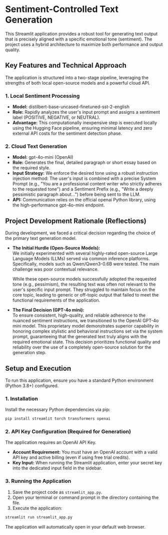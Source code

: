 # Sentiment-Controlled Text Generation

This Streamlit application provides a robust tool for generating text output that is precisely aligned with a specific emotional tone (sentiment). The project uses a hybrid architecture to maximize both performance and output quality.

## Key Features and Technical Approach

The application is structured into a two-stage pipeline, leveraging the strengths of both local open-source models and a powerful cloud API.

### 1. Local Sentiment Processing
- **Model:** distilbert-base-uncased-finetuned-sst-2-english
- **Role:** Rapidly analyzes the user's input prompt and assigns a sentiment label (POSITIVE, NEGATIVE, or NEUTRAL).
- **Advantage:** This computationally inexpensive step is executed locally using the Hugging Face pipeline, ensuring minimal latency and zero external API costs for the sentiment detection phase.

### 2. Cloud Text Generation
- **Model:** gpt-4o-mini (OpenAI)
- **Role:** Generates the final, detailed paragraph or short essay based on the required style.
- **Input Strategy:** We enforce the desired tone using a robust instruction injection method: The user's input is combined with a precise System Prompt (e.g., "You are a professional content writer who strictly adheres to the requested tone") and a Sentiment Prefix (e.g., "Write a deeply pessimistic paragraph about...") before being sent to the LLM.
- **API:** Communication relies on the official openai Python library, using the high-performance gpt-4o-mini endpoint.

## Project Development Rationale (Reflections)

During development, we faced a critical decision regarding the choice of the primary text generation model.

- **The Initial Hurdle (Open-Source Models):**  
  We initially experimented with several highly-rated open-source Large Language Models (LLMs) served via common inference platforms. Specifically, models such as Qwen/Qwen3-0.6B were tested. The main challenge was poor contextual relevance.

  While these open-source models successfully adopted the requested tone (e.g., pessimism), the resulting text was often not relevant to the user's specific input prompt. They struggled to maintain focus on the core topic, leading to generic or off-topic output that failed to meet the functional requirements of the application.

- **The Final Decision (GPT-4o mini):**  
  To ensure consistent, high-quality, and reliable adherence to the nuanced sentiment instructions, we transitioned to the OpenAI GPT-4o mini model. This proprietary model demonstrates superior capability in honoring complex stylistic and behavioral instructions set via the system prompt, guaranteeing that the generated text truly aligns with the required emotional state. This decision prioritizes functional quality and reliability over the use of a completely open-source solution for the generation step.

## Setup and Execution

To run this application, ensure you have a standard Python environment (Python 3.8+) configured.

### 1. Installation
Install the necessary Python dependencies via pip:

```bash
pip install streamlit torch transformers openai
```

### 2. API Key Configuration (Required for Generation)
The application requires an OpenAI API Key.
- **Account Requirement:** You must have an OpenAI account with a valid API key and active billing (even if using free trial credits).
- **Key Input:** When running the Streamlit application, enter your secret key into the dedicated input field in the sidebar.

### 3. Running the Application
1. Save the project code as `streamlit_app.py`.
2. Open your terminal or command prompt in the directory containing the file.
3. Execute the application:

```bash
streamlit run streamlit_app.py
```

The application will automatically open in your default web browser.